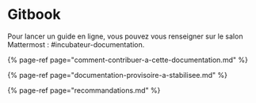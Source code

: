 # Gitbook

Pour lancer un guide en ligne, vous pouvez vous renseigner sur le salon Mattermost : \#incubateur-documentation.

{% page-ref page="comment-contribuer-a-cette-documentation.md" %}

{% page-ref page="documentation-provisoire-a-stabilisee.md" %}

{% page-ref page="recommandations.md" %}



